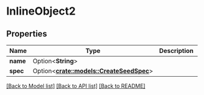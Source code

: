 # InlineObject2

## Properties

Name | Type | Description | Notes
------------ | ------------- | ------------- | -------------
**name** | Option<**String**> |  | [optional]
**spec** | Option<[**crate::models::CreateSeedSpec**](CreateSeedSpec.md)> |  | [optional]

[[Back to Model list]](../README.md#documentation-for-models) [[Back to API list]](../README.md#documentation-for-api-endpoints) [[Back to README]](../README.md)


